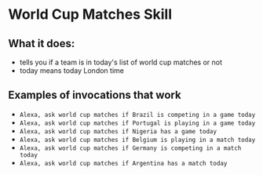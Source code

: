 # World Cup Matches Skill
 
## What it does:

-  tells you if a team is in today's list of world cup matches or not
-  today means today London time

## Examples of invocations that work

- `Alexa, ask world cup matches if Brazil is competing in a game today`
- `Alexa, ask world cup matches if Portugal is playing in a game today`
- `Alexa, ask world cup matches if Nigeria has a game today`
- `Alexa, ask world cup matches if Belgium is playing in a match today`
- `Alexa, ask world cup matches if Germany is competing in a match today`
- `Alexa, ask world cup matches if Argentina has a match today`







